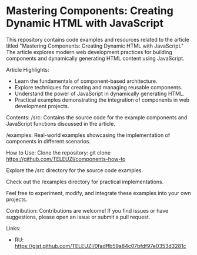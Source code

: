 # Mastering Components: Creating Dynamic HTML with JavaScript

This repository contains code examples and resources related to the article titled "Mastering Components: Creating Dynamic HTML with JavaScript." The article explores modern web development practices for building components and dynamically generating HTML content using JavaScript.

Article Highlights:

- Learn the fundamentals of component-based architecture.
- Explore techniques for creating and managing reusable components.
- Understand the power of JavaScript in dynamically generating HTML.
- Practical examples demonstrating the integration of components in web development projects.

Contents:
/src: Contains the source code for the example components and JavaScript functions discussed in the article.

/examples: Real-world examples showcasing the implementation of components in different scenarios.

How to Use:
Clone the repository: git clone <https://github.com/TELEUZI/components-how-to>

Explore the /src directory for the source code examples.

Check out the /examples directory for practical implementations.

Feel free to experiment, modify, and integrate these examples into your own projects.

Contribution:
Contributions are welcome! If you find issues or have suggestions, please open an issue or submit a pull request.

Links:

- RU: <https://gist.github.com/TELEUZI/0fadffb59a84c07bfdf97e0353d3281c>
